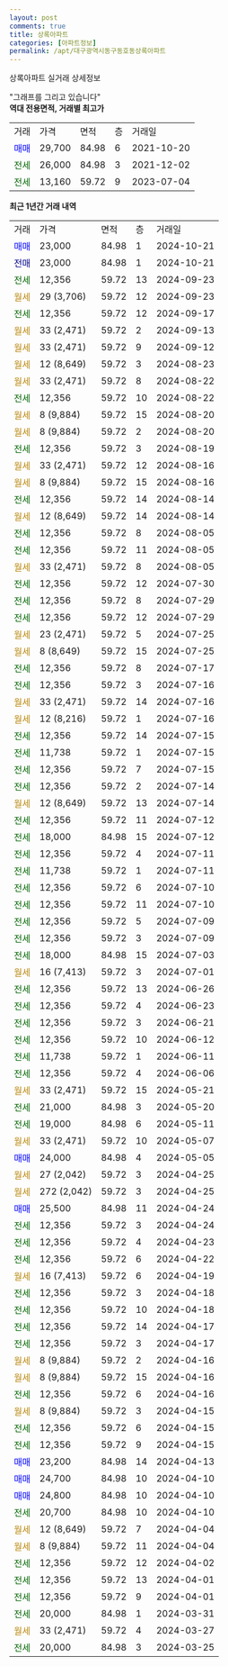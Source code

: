 ```yaml
---
layout: post
comments: true
title: 상록아파트
categories: [아파트정보]
permalink: /apt/대구광역시동구동호동상록아파트
---
```


상록아파트 실거래 상세정보

<script type="text/javascript">
  google.charts.load('current', {'packages':['line', 'corechart']});
  google.charts.setOnLoadCallback(drawChart);

  function drawChart() {
    var data = new google.visualization.DataTable();
    data.addColumn('date', '거래일');
    data.addColumn('number', "매매");
    data.addColumn('number', "전세");
    data.addColumn('number', "전매");

    data.addRows([[new Date(Date.parse("2024-10-21")), 23000, null, null], [new Date(Date.parse("2024-10-21")), null, null, 23000], [new Date(Date.parse("2024-09-23")), null, 12356, null], [new Date(Date.parse("2024-09-23")), null, null, null], [new Date(Date.parse("2024-09-17")), null, 12356, null], [new Date(Date.parse("2024-09-13")), null, null, null], [new Date(Date.parse("2024-09-12")), null, null, null], [new Date(Date.parse("2024-08-23")), null, null, null], [new Date(Date.parse("2024-08-22")), null, null, null], [new Date(Date.parse("2024-08-22")), null, 12356, null], [new Date(Date.parse("2024-08-20")), null, null, null], [new Date(Date.parse("2024-08-20")), null, null, null], [new Date(Date.parse("2024-08-19")), null, 12356, null], [new Date(Date.parse("2024-08-16")), null, null, null], [new Date(Date.parse("2024-08-16")), null, null, null], [new Date(Date.parse("2024-08-14")), null, 12356, null], [new Date(Date.parse("2024-08-14")), null, null, null], [new Date(Date.parse("2024-08-05")), null, 12356, null], [new Date(Date.parse("2024-08-05")), null, 12356, null], [new Date(Date.parse("2024-08-05")), null, null, null], [new Date(Date.parse("2024-07-30")), null, 12356, null], [new Date(Date.parse("2024-07-29")), null, 12356, null], [new Date(Date.parse("2024-07-29")), null, 12356, null], [new Date(Date.parse("2024-07-25")), null, null, null], [new Date(Date.parse("2024-07-25")), null, null, null], [new Date(Date.parse("2024-07-17")), null, 12356, null], [new Date(Date.parse("2024-07-16")), null, 12356, null], [new Date(Date.parse("2024-07-16")), null, null, null], [new Date(Date.parse("2024-07-16")), null, null, null], [new Date(Date.parse("2024-07-15")), null, 12356, null], [new Date(Date.parse("2024-07-15")), null, 11738, null], [new Date(Date.parse("2024-07-15")), null, 12356, null], [new Date(Date.parse("2024-07-14")), null, 12356, null], [new Date(Date.parse("2024-07-14")), null, null, null], [new Date(Date.parse("2024-07-12")), null, 12356, null], [new Date(Date.parse("2024-07-12")), null, 18000, null], [new Date(Date.parse("2024-07-11")), null, 12356, null], [new Date(Date.parse("2024-07-11")), null, 11738, null], [new Date(Date.parse("2024-07-10")), null, 12356, null], [new Date(Date.parse("2024-07-10")), null, 12356, null], [new Date(Date.parse("2024-07-09")), null, 12356, null], [new Date(Date.parse("2024-07-09")), null, 12356, null], [new Date(Date.parse("2024-07-03")), null, 18000, null], [new Date(Date.parse("2024-07-01")), null, null, null], [new Date(Date.parse("2024-06-26")), null, 12356, null], [new Date(Date.parse("2024-06-23")), null, 12356, null], [new Date(Date.parse("2024-06-21")), null, 12356, null], [new Date(Date.parse("2024-06-12")), null, 12356, null], [new Date(Date.parse("2024-06-11")), null, 11738, null], [new Date(Date.parse("2024-06-06")), null, 12356, null], [new Date(Date.parse("2024-05-21")), null, null, null], [new Date(Date.parse("2024-05-20")), null, 21000, null], [new Date(Date.parse("2024-05-11")), null, 19000, null], [new Date(Date.parse("2024-05-07")), null, null, null], [new Date(Date.parse("2024-05-05")), 24000, null, null], [new Date(Date.parse("2024-04-25")), null, null, null], [new Date(Date.parse("2024-04-25")), null, null, null], [new Date(Date.parse("2024-04-24")), 25500, null, null], [new Date(Date.parse("2024-04-24")), null, 12356, null], [new Date(Date.parse("2024-04-23")), null, 12356, null], [new Date(Date.parse("2024-04-22")), null, 12356, null], [new Date(Date.parse("2024-04-19")), null, null, null], [new Date(Date.parse("2024-04-18")), null, 12356, null], [new Date(Date.parse("2024-04-18")), null, 12356, null], [new Date(Date.parse("2024-04-17")), null, 12356, null], [new Date(Date.parse("2024-04-17")), null, 12356, null], [new Date(Date.parse("2024-04-16")), null, null, null], [new Date(Date.parse("2024-04-16")), null, null, null], [new Date(Date.parse("2024-04-16")), null, 12356, null], [new Date(Date.parse("2024-04-15")), null, null, null], [new Date(Date.parse("2024-04-15")), null, 12356, null], [new Date(Date.parse("2024-04-15")), null, 12356, null], [new Date(Date.parse("2024-04-13")), 23200, null, null], [new Date(Date.parse("2024-04-10")), 24700, null, null], [new Date(Date.parse("2024-04-10")), 24800, null, null], [new Date(Date.parse("2024-04-10")), null, 20700, null], [new Date(Date.parse("2024-04-04")), null, null, null], [new Date(Date.parse("2024-04-04")), null, null, null], [new Date(Date.parse("2024-04-02")), null, 12356, null], [new Date(Date.parse("2024-04-01")), null, 12356, null], [new Date(Date.parse("2024-04-01")), null, 12356, null], [new Date(Date.parse("2024-03-31")), null, 20000, null], [new Date(Date.parse("2024-03-27")), null, null, null], [new Date(Date.parse("2024-03-25")), null, 20000, null]]);

    var options = {
      hAxis: {
        format: 'yyyy/MM/dd'
      },    
      lineWidth: 0,
      pointsVisible: true,    
      title: '최근 1년간 유형별 실거래가 분포',
      legend: { position: 'bottom' }
    };

    var formatter = new google.visualization.NumberFormat({pattern:'###,###'} );
    formatter.format(data, 1);
    formatter.format(data, 2);
    
    setTimeout(function() {
        var chart = new google.visualization.LineChart(document.getElementById('columnchart_material'));
        chart.draw(data, (options));
        document.getElementById('loading').style.display = 'none';
    }, 200);
  }
</script>


<div id="loading" style="z-index:20; display: block; margin-left: 0px">"그래프를 그리고 있습니다"</div>
<div id="columnchart_material" style="width: 95%; margin-left: 0px; display: block"></div>
<!-- contents start -->
<b>역대 전용면적, 거래별 최고가</b>
<table class="sortable">
    <tr>
      <td>거래</td>
      <td>가격</td>
      <td>면적</td>
      <td>층</td>
      <td>거래일</td>
    </tr>
        <tr>
          <td><a style="color: blue">매매</a></td>
          <td>29,700</td>
          <td>84.98</td>
          <td>6</td>
          <td>2021-10-20</td>
        </tr>        
        <tr>
              <td><a style="color: darkgreen">전세</a></td>
              <td>26,000</td>
              <td>84.98</td>
              <td>3</td>
              <td>2021-12-02</td>
            </tr>            <tr>
              <td><a style="color: darkgreen">전세</a></td>
              <td>13,160</td>
              <td>59.72</td>
              <td>9</td>
              <td>2023-07-04</td>
            </tr>        
    
</table>

<b>최근 1년간 거래 내역</b>

<table class="sortable">
    <tr>
      <td>거래</td>
      <td>가격</td>
      <td>면적</td>
      <td>층</td>
      <td>거래일</td>
    </tr>
    <tr>
      <td><a style="color: blue">매매</a></td>
      <td>23,000</td>
      <td>84.98</td>
      <td>1</td>
      <td>2024-10-21</td>
    </tr>          <tr>
      <td><a style="color: darkblue">전매</a></td>
      <td>23,000</td>
      <td>84.98</td>
      <td>1</td>
      <td>2024-10-21</td>
    </tr>          <tr>
      <td><a style="color: darkgreen">전세</a></td>
      <td>12,356</td>
      <td>59.72</td>
      <td>13</td>
      <td>2024-09-23</td>
    </tr>          <tr>
      <td><a style="color: darkgoldenrod">월세</a></td>
      <td>29 (3,706)</td>
      <td>59.72</td>
      <td>12</td>
      <td>2024-09-23</td>
    </tr>          <tr>
      <td><a style="color: darkgreen">전세</a></td>
      <td>12,356</td>
      <td>59.72</td>
      <td>12</td>
      <td>2024-09-17</td>
    </tr>          <tr>
      <td><a style="color: darkgoldenrod">월세</a></td>
      <td>33 (2,471)</td>
      <td>59.72</td>
      <td>2</td>
      <td>2024-09-13</td>
    </tr>          <tr>
      <td><a style="color: darkgoldenrod">월세</a></td>
      <td>33 (2,471)</td>
      <td>59.72</td>
      <td>9</td>
      <td>2024-09-12</td>
    </tr>          <tr>
      <td><a style="color: darkgoldenrod">월세</a></td>
      <td>12 (8,649)</td>
      <td>59.72</td>
      <td>3</td>
      <td>2024-08-23</td>
    </tr>          <tr>
      <td><a style="color: darkgoldenrod">월세</a></td>
      <td>33 (2,471)</td>
      <td>59.72</td>
      <td>8</td>
      <td>2024-08-22</td>
    </tr>          <tr>
      <td><a style="color: darkgreen">전세</a></td>
      <td>12,356</td>
      <td>59.72</td>
      <td>10</td>
      <td>2024-08-22</td>
    </tr>          <tr>
      <td><a style="color: darkgoldenrod">월세</a></td>
      <td>8 (9,884)</td>
      <td>59.72</td>
      <td>15</td>
      <td>2024-08-20</td>
    </tr>          <tr>
      <td><a style="color: darkgoldenrod">월세</a></td>
      <td>8 (9,884)</td>
      <td>59.72</td>
      <td>2</td>
      <td>2024-08-20</td>
    </tr>          <tr>
      <td><a style="color: darkgreen">전세</a></td>
      <td>12,356</td>
      <td>59.72</td>
      <td>3</td>
      <td>2024-08-19</td>
    </tr>          <tr>
      <td><a style="color: darkgoldenrod">월세</a></td>
      <td>33 (2,471)</td>
      <td>59.72</td>
      <td>12</td>
      <td>2024-08-16</td>
    </tr>          <tr>
      <td><a style="color: darkgoldenrod">월세</a></td>
      <td>8 (9,884)</td>
      <td>59.72</td>
      <td>15</td>
      <td>2024-08-16</td>
    </tr>          <tr>
      <td><a style="color: darkgreen">전세</a></td>
      <td>12,356</td>
      <td>59.72</td>
      <td>14</td>
      <td>2024-08-14</td>
    </tr>          <tr>
      <td><a style="color: darkgoldenrod">월세</a></td>
      <td>12 (8,649)</td>
      <td>59.72</td>
      <td>14</td>
      <td>2024-08-14</td>
    </tr>          <tr>
      <td><a style="color: darkgreen">전세</a></td>
      <td>12,356</td>
      <td>59.72</td>
      <td>8</td>
      <td>2024-08-05</td>
    </tr>          <tr>
      <td><a style="color: darkgreen">전세</a></td>
      <td>12,356</td>
      <td>59.72</td>
      <td>11</td>
      <td>2024-08-05</td>
    </tr>          <tr>
      <td><a style="color: darkgoldenrod">월세</a></td>
      <td>33 (2,471)</td>
      <td>59.72</td>
      <td>8</td>
      <td>2024-08-05</td>
    </tr>          <tr>
      <td><a style="color: darkgreen">전세</a></td>
      <td>12,356</td>
      <td>59.72</td>
      <td>12</td>
      <td>2024-07-30</td>
    </tr>          <tr>
      <td><a style="color: darkgreen">전세</a></td>
      <td>12,356</td>
      <td>59.72</td>
      <td>8</td>
      <td>2024-07-29</td>
    </tr>          <tr>
      <td><a style="color: darkgreen">전세</a></td>
      <td>12,356</td>
      <td>59.72</td>
      <td>12</td>
      <td>2024-07-29</td>
    </tr>          <tr>
      <td><a style="color: darkgoldenrod">월세</a></td>
      <td>23 (2,471)</td>
      <td>59.72</td>
      <td>5</td>
      <td>2024-07-25</td>
    </tr>          <tr>
      <td><a style="color: darkgoldenrod">월세</a></td>
      <td>8 (8,649)</td>
      <td>59.72</td>
      <td>15</td>
      <td>2024-07-25</td>
    </tr>          <tr>
      <td><a style="color: darkgreen">전세</a></td>
      <td>12,356</td>
      <td>59.72</td>
      <td>8</td>
      <td>2024-07-17</td>
    </tr>          <tr>
      <td><a style="color: darkgreen">전세</a></td>
      <td>12,356</td>
      <td>59.72</td>
      <td>3</td>
      <td>2024-07-16</td>
    </tr>          <tr>
      <td><a style="color: darkgoldenrod">월세</a></td>
      <td>33 (2,471)</td>
      <td>59.72</td>
      <td>14</td>
      <td>2024-07-16</td>
    </tr>          <tr>
      <td><a style="color: darkgoldenrod">월세</a></td>
      <td>12 (8,216)</td>
      <td>59.72</td>
      <td>1</td>
      <td>2024-07-16</td>
    </tr>          <tr>
      <td><a style="color: darkgreen">전세</a></td>
      <td>12,356</td>
      <td>59.72</td>
      <td>14</td>
      <td>2024-07-15</td>
    </tr>          <tr>
      <td><a style="color: darkgreen">전세</a></td>
      <td>11,738</td>
      <td>59.72</td>
      <td>1</td>
      <td>2024-07-15</td>
    </tr>          <tr>
      <td><a style="color: darkgreen">전세</a></td>
      <td>12,356</td>
      <td>59.72</td>
      <td>7</td>
      <td>2024-07-15</td>
    </tr>          <tr>
      <td><a style="color: darkgreen">전세</a></td>
      <td>12,356</td>
      <td>59.72</td>
      <td>2</td>
      <td>2024-07-14</td>
    </tr>          <tr>
      <td><a style="color: darkgoldenrod">월세</a></td>
      <td>12 (8,649)</td>
      <td>59.72</td>
      <td>13</td>
      <td>2024-07-14</td>
    </tr>          <tr>
      <td><a style="color: darkgreen">전세</a></td>
      <td>12,356</td>
      <td>59.72</td>
      <td>11</td>
      <td>2024-07-12</td>
    </tr>          <tr>
      <td><a style="color: darkgreen">전세</a></td>
      <td>18,000</td>
      <td>84.98</td>
      <td>15</td>
      <td>2024-07-12</td>
    </tr>          <tr>
      <td><a style="color: darkgreen">전세</a></td>
      <td>12,356</td>
      <td>59.72</td>
      <td>4</td>
      <td>2024-07-11</td>
    </tr>          <tr>
      <td><a style="color: darkgreen">전세</a></td>
      <td>11,738</td>
      <td>59.72</td>
      <td>1</td>
      <td>2024-07-11</td>
    </tr>          <tr>
      <td><a style="color: darkgreen">전세</a></td>
      <td>12,356</td>
      <td>59.72</td>
      <td>6</td>
      <td>2024-07-10</td>
    </tr>          <tr>
      <td><a style="color: darkgreen">전세</a></td>
      <td>12,356</td>
      <td>59.72</td>
      <td>11</td>
      <td>2024-07-10</td>
    </tr>          <tr>
      <td><a style="color: darkgreen">전세</a></td>
      <td>12,356</td>
      <td>59.72</td>
      <td>5</td>
      <td>2024-07-09</td>
    </tr>          <tr>
      <td><a style="color: darkgreen">전세</a></td>
      <td>12,356</td>
      <td>59.72</td>
      <td>3</td>
      <td>2024-07-09</td>
    </tr>          <tr>
      <td><a style="color: darkgreen">전세</a></td>
      <td>18,000</td>
      <td>84.98</td>
      <td>15</td>
      <td>2024-07-03</td>
    </tr>          <tr>
      <td><a style="color: darkgoldenrod">월세</a></td>
      <td>16 (7,413)</td>
      <td>59.72</td>
      <td>3</td>
      <td>2024-07-01</td>
    </tr>          <tr>
      <td><a style="color: darkgreen">전세</a></td>
      <td>12,356</td>
      <td>59.72</td>
      <td>13</td>
      <td>2024-06-26</td>
    </tr>          <tr>
      <td><a style="color: darkgreen">전세</a></td>
      <td>12,356</td>
      <td>59.72</td>
      <td>4</td>
      <td>2024-06-23</td>
    </tr>          <tr>
      <td><a style="color: darkgreen">전세</a></td>
      <td>12,356</td>
      <td>59.72</td>
      <td>3</td>
      <td>2024-06-21</td>
    </tr>          <tr>
      <td><a style="color: darkgreen">전세</a></td>
      <td>12,356</td>
      <td>59.72</td>
      <td>10</td>
      <td>2024-06-12</td>
    </tr>          <tr>
      <td><a style="color: darkgreen">전세</a></td>
      <td>11,738</td>
      <td>59.72</td>
      <td>1</td>
      <td>2024-06-11</td>
    </tr>          <tr>
      <td><a style="color: darkgreen">전세</a></td>
      <td>12,356</td>
      <td>59.72</td>
      <td>4</td>
      <td>2024-06-06</td>
    </tr>          <tr>
      <td><a style="color: darkgoldenrod">월세</a></td>
      <td>33 (2,471)</td>
      <td>59.72</td>
      <td>15</td>
      <td>2024-05-21</td>
    </tr>          <tr>
      <td><a style="color: darkgreen">전세</a></td>
      <td>21,000</td>
      <td>84.98</td>
      <td>3</td>
      <td>2024-05-20</td>
    </tr>          <tr>
      <td><a style="color: darkgreen">전세</a></td>
      <td>19,000</td>
      <td>84.98</td>
      <td>6</td>
      <td>2024-05-11</td>
    </tr>          <tr>
      <td><a style="color: darkgoldenrod">월세</a></td>
      <td>33 (2,471)</td>
      <td>59.72</td>
      <td>10</td>
      <td>2024-05-07</td>
    </tr>          <tr>
      <td><a style="color: blue">매매</a></td>
      <td>24,000</td>
      <td>84.98</td>
      <td>4</td>
      <td>2024-05-05</td>
    </tr>          <tr>
      <td><a style="color: darkgoldenrod">월세</a></td>
      <td>27 (2,042)</td>
      <td>59.72</td>
      <td>3</td>
      <td>2024-04-25</td>
    </tr>          <tr>
      <td><a style="color: darkgoldenrod">월세</a></td>
      <td>272 (2,042)</td>
      <td>59.72</td>
      <td>3</td>
      <td>2024-04-25</td>
    </tr>          <tr>
      <td><a style="color: blue">매매</a></td>
      <td>25,500</td>
      <td>84.98</td>
      <td>11</td>
      <td>2024-04-24</td>
    </tr>          <tr>
      <td><a style="color: darkgreen">전세</a></td>
      <td>12,356</td>
      <td>59.72</td>
      <td>3</td>
      <td>2024-04-24</td>
    </tr>          <tr>
      <td><a style="color: darkgreen">전세</a></td>
      <td>12,356</td>
      <td>59.72</td>
      <td>4</td>
      <td>2024-04-23</td>
    </tr>          <tr>
      <td><a style="color: darkgreen">전세</a></td>
      <td>12,356</td>
      <td>59.72</td>
      <td>6</td>
      <td>2024-04-22</td>
    </tr>          <tr>
      <td><a style="color: darkgoldenrod">월세</a></td>
      <td>16 (7,413)</td>
      <td>59.72</td>
      <td>6</td>
      <td>2024-04-19</td>
    </tr>          <tr>
      <td><a style="color: darkgreen">전세</a></td>
      <td>12,356</td>
      <td>59.72</td>
      <td>3</td>
      <td>2024-04-18</td>
    </tr>          <tr>
      <td><a style="color: darkgreen">전세</a></td>
      <td>12,356</td>
      <td>59.72</td>
      <td>10</td>
      <td>2024-04-18</td>
    </tr>          <tr>
      <td><a style="color: darkgreen">전세</a></td>
      <td>12,356</td>
      <td>59.72</td>
      <td>14</td>
      <td>2024-04-17</td>
    </tr>          <tr>
      <td><a style="color: darkgreen">전세</a></td>
      <td>12,356</td>
      <td>59.72</td>
      <td>3</td>
      <td>2024-04-17</td>
    </tr>          <tr>
      <td><a style="color: darkgoldenrod">월세</a></td>
      <td>8 (9,884)</td>
      <td>59.72</td>
      <td>2</td>
      <td>2024-04-16</td>
    </tr>          <tr>
      <td><a style="color: darkgoldenrod">월세</a></td>
      <td>8 (9,884)</td>
      <td>59.72</td>
      <td>15</td>
      <td>2024-04-16</td>
    </tr>          <tr>
      <td><a style="color: darkgreen">전세</a></td>
      <td>12,356</td>
      <td>59.72</td>
      <td>6</td>
      <td>2024-04-16</td>
    </tr>          <tr>
      <td><a style="color: darkgoldenrod">월세</a></td>
      <td>8 (9,884)</td>
      <td>59.72</td>
      <td>3</td>
      <td>2024-04-15</td>
    </tr>          <tr>
      <td><a style="color: darkgreen">전세</a></td>
      <td>12,356</td>
      <td>59.72</td>
      <td>6</td>
      <td>2024-04-15</td>
    </tr>          <tr>
      <td><a style="color: darkgreen">전세</a></td>
      <td>12,356</td>
      <td>59.72</td>
      <td>9</td>
      <td>2024-04-15</td>
    </tr>          <tr>
      <td><a style="color: blue">매매</a></td>
      <td>23,200</td>
      <td>84.98</td>
      <td>14</td>
      <td>2024-04-13</td>
    </tr>          <tr>
      <td><a style="color: blue">매매</a></td>
      <td>24,700</td>
      <td>84.98</td>
      <td>10</td>
      <td>2024-04-10</td>
    </tr>          <tr>
      <td><a style="color: blue">매매</a></td>
      <td>24,800</td>
      <td>84.98</td>
      <td>10</td>
      <td>2024-04-10</td>
    </tr>          <tr>
      <td><a style="color: darkgreen">전세</a></td>
      <td>20,700</td>
      <td>84.98</td>
      <td>10</td>
      <td>2024-04-10</td>
    </tr>          <tr>
      <td><a style="color: darkgoldenrod">월세</a></td>
      <td>12 (8,649)</td>
      <td>59.72</td>
      <td>7</td>
      <td>2024-04-04</td>
    </tr>          <tr>
      <td><a style="color: darkgoldenrod">월세</a></td>
      <td>8 (9,884)</td>
      <td>59.72</td>
      <td>11</td>
      <td>2024-04-04</td>
    </tr>          <tr>
      <td><a style="color: darkgreen">전세</a></td>
      <td>12,356</td>
      <td>59.72</td>
      <td>12</td>
      <td>2024-04-02</td>
    </tr>          <tr>
      <td><a style="color: darkgreen">전세</a></td>
      <td>12,356</td>
      <td>59.72</td>
      <td>13</td>
      <td>2024-04-01</td>
    </tr>          <tr>
      <td><a style="color: darkgreen">전세</a></td>
      <td>12,356</td>
      <td>59.72</td>
      <td>9</td>
      <td>2024-04-01</td>
    </tr>          <tr>
      <td><a style="color: darkgreen">전세</a></td>
      <td>20,000</td>
      <td>84.98</td>
      <td>1</td>
      <td>2024-03-31</td>
    </tr>          <tr>
      <td><a style="color: darkgoldenrod">월세</a></td>
      <td>33 (2,471)</td>
      <td>59.72</td>
      <td>4</td>
      <td>2024-03-27</td>
    </tr>          <tr>
      <td><a style="color: darkgreen">전세</a></td>
      <td>20,000</td>
      <td>84.98</td>
      <td>3</td>
      <td>2024-03-25</td>
    </tr>      </table>
<!-- contents end -->    


